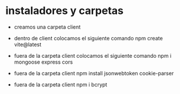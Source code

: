 # instaladores y carpetas

- creamos una carpeta client

- dentro de client colocamos el siguiente comando npm create vite@latest

- fuera de la carpeta client colocamos el siguiente comando npm i mongoose express cors

- fuera de la carpeta client npm install jsonwebtoken cookie-parser

- fuera de la carpeta client npm i bcrypt



